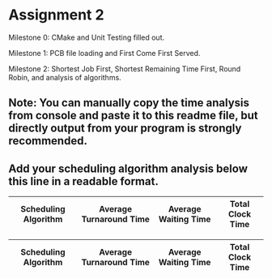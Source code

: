 # Assignment 2

Milestone 0: CMake and Unit Testing filled out. 

Milestone 1: PCB file loading and First Come First Served. 

Milestone 2: Shortest Job First, Shortest Remaining Time First, Round Robin, and analysis of algorithms. 

Note: 
You can manually copy the time analysis from console and paste it to this readme file, but directly output from your program is strongly recommended.     
---------------------------------------------------------------------------
Add your scheduling algorithm analysis below this line in a readable format. 
---------------------------------------------------------------------------


| Scheduling Algorithm | Average Turnaround Time | Average Waiting Time | Total Clock Time |
|----------------------|-------------------------|----------------------|------------------|


| Scheduling Algorithm | Average Turnaround Time | Average Waiting Time | Total Clock Time |
|----------------------|-------------------------|----------------------|------------------|
